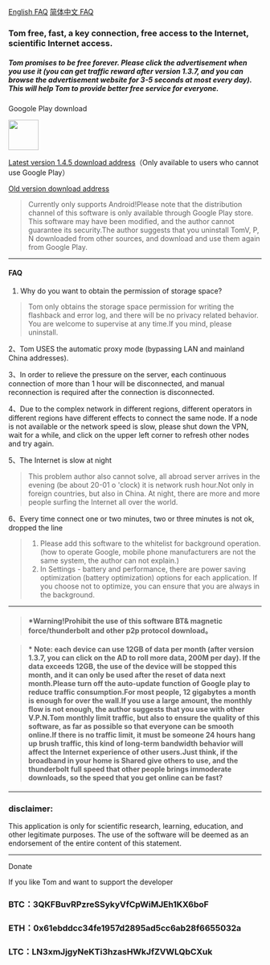 [English FAQ](https://github.com/xhssme/tom/blob/master/FAQ_EN.md)  [简体中文 FAQ](https://github.com/xhssme/tom/blob/master/FAQ.md) 

### Tom free, fast, a key connection, free access to the Internet, scientific Internet access.

##### Tom promises to be free forever. Please click the advertisement when you use it (you can get traffic reward after version 1.3.7, and you can browse the advertisement website for 3-5 seconds at most every day). This will help Tom to provide better free service for everyone.

Googole Play download

<a href="https://play.google.com/store/apps/details?id=me.xhss.tomvpn" rel="nofollow"><img src="https://camo.githubusercontent.com/bdaf711a93d64d0bb5e5abfc346a8b84ea47f164/68747470733a2f2f706c61792e676f6f676c652e636f6d2f696e746c2f656e5f75732f6261646765732f696d616765732f67656e657269632f656e2d706c61792d62616467652e706e67" height="60" data-canonical-src="https://play.google.com/intl/en_us/badges/images/generic/en-play-badge.png" style="max-width:100%;"></a>

[Latest version 1.4.5 download address](https://github.com/xhssme/tom/releases/download/tom1.4.5/tom1.4.5.apk "下载地址")（Only available to users who cannot use Google Play）

[Old version download address](https://github.com/xhssme/tom/releases/ "下载地址")


> Currently only supports Android!Please note that the distribution channel of this software is only available through Google Play store. This software may have been modified, and the author cannot guarantee its security.The author suggests that you uninstall TomV, P, N downloaded from other sources, and download and use them again from Google Play.
------------------------------------------------------------------

#### FAQ
1. Why do you want to obtain the permission of storage space?
> Tom only obtains the storage space permission for writing the flashback and error log, and there will be no privacy related behavior. You are welcome to supervise at any time.If you mind, please uninstall.

2、Tom USES the automatic proxy mode (bypassing LAN and mainland China addresses).

3、In order to relieve the pressure on the server, each continuous connection of more than 1 hour will be disconnected, and manual reconnection is required after the connection is disconnected.

4、Due to the complex network in different regions, different operators in different regions have different effects to connect the same node. If a node is not available or the network speed is slow, please shut down the VPN, wait for a while, and click on the upper left corner to refresh other nodes and try again.

5、The Internet is slow at night
> This problem author also cannot solve, all abroad server arrives in the evening (be about 20-01 o 'clock) it is network rush hour.Not only in foreign countries, but also in China. At night, there are more and more people surfing the Internet all over the world.

6、Every time connect one or two minutes, two or three minutes is not ok, dropped the line
> 1. Please add this software to the whitelist for background operation.(how to operate Google, mobile phone manufacturers are not the same system, the author can not explain.)
> 2. In Settings - battery and performance, there are power saving optimization (battery optimization) options for each application. If you choose not to optimize, you can ensure that you are always in the background.
  
-------------------------------------    

> #### *Warning!Prohibit the use of this software BT& magnetic force/thunderbolt and other p2p protocol download。

> #### * Note: each device can use 12GB of data per month (after version 1.3.7, you can click on the AD to roll more data, 200M per day). If the data exceeds 12GB, the use of the device will be stopped this month, and it can only be used after the reset of data next month.Please turn off the auto-update function of Google play to reduce traffic consumption.For most people, 12 gigabytes a month is enough for over the wall.If you use a large amount, the monthly flow is not enough, the author suggests that you use with other V.P.N.Tom monthly limit traffic, but also to ensure the quality of this software, as far as possible so that everyone can be smooth online.If there is no traffic limit, it must be someone 24 hours hang up brush traffic, this kind of long-term bandwidth behavior will affect the Internet experience of other users.Just think, if the broadband in your home is Shared give others to use, and the thunderbolt full speed that other people brings immoderate downloads, so the speed that you get online can be fast?
-------------------------------------

### disclaimer:

This application is only for scientific research, learning, education, and other legitimate purposes.
The use of the software will be deemed as an endorsement of the entire content of this statement.

---------------------------------------
Donate

If you like Tom and want to support the developer

### BTC：3QKFBuvRPzreSSykyVfCpWiMJEh1KX6boF

### ETH：0x61ebddcc34fe1957d2895ad5cc6ab28f6655032a

### LTC：LN3xmJjgyNeKTi3hzasHWkJfZVWLQbCXuk
